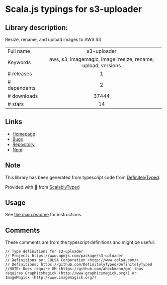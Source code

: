 
# Scala.js typings for s3-uploader


## Library description:
Resize, rename, and upload images to AWS S3

|                    |                 |
| ------------------ | :-------------: |
| Full name          | s3-uploader |
| Keywords           | aws, s3, imagemagic, image, resize, rename, upload, versions |
| # releases         | 1 |
| # dependents       | 2 |
| # downloads        | 37444 |
| # stars            | 14 |

## Links
- [Homepage](https://github.com/Turistforeningen/node-s3-uploader#readme)
- [Bugs](https://github.com/Turistforeningen/node-s3-uploader/issues)
- [Repository](https://github.com/Turistforeningen/node-s3-uploader)
- [Npm](https://www.npmjs.com/package/s3-uploader)
    


## Note
This library has been generated from typescript code from [DefinitelyTyped](https://definitelytyped.org).

Provided with :purple_heart: from [ScalablyTyped](https://github.com/oyvindberg/ScalablyTyped)

## Usage
See [the main readme](../../readme.md) for instructions.

## Comments

These comments are from the typescript definitions and might be useful:
```
// Type definitions for s3-uploader
// Project: https://www.npmjs.com/package/s3-uploader
// Definitions by: COLSA Corporation <http://www.colsa.com/>
// Definitions: https://github.com/DefinitelyTyped/DefinitelyTyped
//NOTE: Does require GM (https://github.com/aheckmann/gm) thus requires GraphicsMagick (http://www.graphicsmagick.org/) or ImageMagick (http://www.imagemagick.org/)

```

